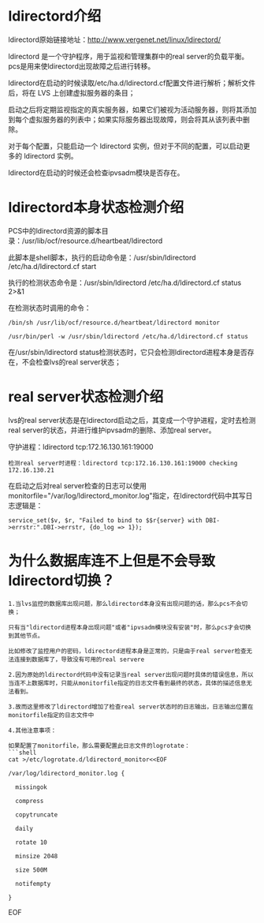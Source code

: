 # ldirectord介绍
ldirectord原始链接地址：http://www.vergenet.net/linux/ldirectord/ 

ldirectord 是一个守护程序，用于监视和管理集群中的real server的负载平衡。pcs是用来使ldirectord出现故障之后进行转移。

ldirectord在启动的时候读取/etc/ha.d/ldirectord.cf配置文件进行解析；解析文件后，将在 LVS 上创建虚拟服务器的条目；

启动之后将定期监视指定的真实服务器，如果它们被视为活动服务器，则将其添加到每个虚拟服务器的列表中；如果实际服务器出现故障，则会将其从该列表中删除。

对于每个配置，只能启动一个 ldirectord 实例，但对于不同的配置，可以启动更多的 ldirectord 实例。

ldirectord在启动的时候还会检查ipvsadm模块是否存在。

# ldirectord本身状态检测介绍

PCS中的ldirectord资源的脚本目录：/usr/lib/ocf/resource.d/heartbeat/ldirectord

此脚本是shell脚本，执行的启动命令是：/usr/sbin/ldirectord /etc/ha.d/ldirectord.cf start

执行的检测状态命令是：/usr/sbin/ldirectord /etc/ha.d/ldirectord.cf status 2>&1

在检测状态时调用的命令：

    /bin/sh /usr/lib/ocf/resource.d/heartbeat/ldirectord monitor

    /usr/bin/perl -w /usr/sbin/ldirectord /etc/ha.d/ldirectord.cf status

在/usr/sbin/ldirectord status检测状态时，它只会检测ldirectord进程本身是否存在，不会检查lvs的real server状态；

# real server状态检测介绍

lvs的real server状态是在ldirectord启动之后，其变成一个守护进程，定时去检测real server的状态，并进行维护ipvsadm的删除、添加real server。

守护进程：ldirectord tcp:172.16.130.161:19000

    检测real server时进程：ldirectord tcp:172.16.130.161:19000 checking 172.16.130.21

在启动之后对real server检查的日志可以使用monitorfile="/var/log/ldirectord_monitor.log"指定，在ldirectord代码中其写日志逻辑是：

    service_set($v, $r, "Failed to bind to $$r{server} with DBI->errstr:".DBI->errstr, {do_log => 1});



# 为什么数据库连不上但是不会导致ldirectord切换？

    1.当lvs监控的数据库出现问题，那么ldirectord本身没有出现问题的话，那么pcs不会切换；

    只有当"ldirectord进程本身出现问题"或者"ipvsadm模块没有安装"时，那么pcs才会切换到其他节点。

    比如修改了监控用户的密码，ldirectord进程本身是正常的，只是由于real server检查无法连接到数据库了，导致没有可用的real servere

    2.因为原始的ldirectord代码中没有记录当real server出现问题时具体的错误信息，所以当连不上数据库时，只能从monitorfile指定的日志文件看到最终的状态，具体的描述信息无法看到。

    3.故而这里修改了ldirectord增加了检查real server状态时的日志输出，日志输出位置在monitorfile指定的日志文件中

    4.其他注意事项：

    如果配置了monitorfile，那么需要配置此日志文件的logrotate：
    ```shell
    cat >/etc/logrotate.d/ldirectord_monitor<<EOF

    /var/log/ldirectord_monitor.log {
    
      missingok
    
      compress
    
      copytruncate
    
      daily
    
      rotate 10
    
      minsize 2048
    
      size 500M
    
      notifempty

    }
   EOF
   ```

